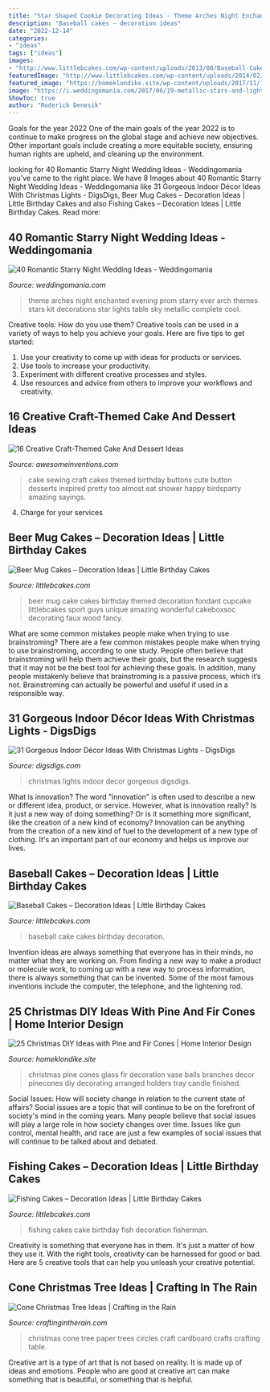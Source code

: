 ```yaml
---
title: "Star Shaped Cookie Decorating Ideas - Theme Arches Night Enchanted Evening Prom Starry Ever Arch Themes Stars Kit Decorations Star Lights Table Sky Metallic Complete Cool"
description: "Baseball cakes – decoration ideas"
date: "2022-12-14"
categories:
- "ideas"
tags: ["ideas"]
images:
- "http://www.littlebcakes.com/wp-content/uploads/2013/08/Baseball-Cake-Ideas.jpg"
featuredImage: "http://www.littlebcakes.com/wp-content/uploads/2014/02/Beer-Mug-Birthday-Cake-877x1024.jpg"
featured_image: "https://homeklondike.site/wp-content/uploads/2017/11/16-pinecones-pine-fir-spruce-cones-home-decor-Christmas-decoration-ideas-eco-style-glass-vase-balls-branches.jpg"
image: "https://i.weddingomania.com/2017/06/19-metallic-stars-and-lights-wedding-arch-with-a-unique-design.jpg"
ShowToc: true
author: "Roderick Denesik"
---
```



Goals for the year 2022
One of the main goals of the year 2022 is to continue to make progress on the global stage and achieve new objectives. Other important goals include creating a more equitable society, ensuring human rights are upheld, and cleaning up the environment.

	

		
looking for 40 Romantic Starry Night Wedding Ideas - Weddingomania you've came to the right place. We have 8 Images about 40 Romantic Starry Night Wedding Ideas - Weddingomania like 31 Gorgeous Indoor Décor Ideas With Christmas Lights - DigsDigs, Beer Mug Cakes – Decoration Ideas | Little Birthday Cakes and also Fishing Cakes – Decoration Ideas | Little Birthday Cakes. Read more:
		
    
## 40 Romantic Starry Night Wedding Ideas - Weddingomania

<img loading=lazy src="https://i.weddingomania.com/2017/06/19-metallic-stars-and-lights-wedding-arch-with-a-unique-design.jpg" onerror="this.onerror=null;this.src='https://tse3.mm.bing.net/th?id=OIP.dvqhJx92qzpECCt_FlL9TAHaHa&amp;pid=15.1';" alt="40 Romantic Starry Night Wedding Ideas - Weddingomania">

_Source: weddingomania.com_

>theme arches night enchanted evening prom starry ever arch themes stars kit decorations star lights table sky metallic complete cool. 

	

Creative tools: How do you use them?
Creative tools can be used in a variety of ways to help you achieve your goals. Here are five tips to get started: 
1. Use your creativity to come up with ideas for products or services.
2. Use tools to increase your productivity.
3. Experiment with different creative processes and styles.
4. Use resources and advice from others to improve your workflows and creativity.

    
## 16 Creative Craft-Themed Cake And Dessert Ideas

<img loading=lazy src="http://www.awesomeinventions.com/wp-content/uploads/2014/12/craft-threadcake.jpg" onerror="this.onerror=null;this.src='https://tse2.mm.bing.net/th?id=OIP.01yKpdjJbLWMfainntE8PwHaKU&amp;pid=15.1';" alt="16 Creative Craft-Themed Cake And Dessert Ideas">

_Source: awesomeinventions.com_

>cake sewing craft cakes themed birthday buttons cute button desserts inspired pretty too almost eat shower happy birdsparty amazing sayings. 

	

4. Charge for your services 

    
## Beer Mug Cakes – Decoration Ideas | Little Birthday Cakes

<img loading=lazy src="http://www.littlebcakes.com/wp-content/uploads/2014/02/Beer-Mug-Birthday-Cake-877x1024.jpg" onerror="this.onerror=null;this.src='https://tse3.mm.bing.net/th?id=OIP.gETLl2g0zpr8tnrazFboKQHaIp&amp;pid=15.1';" alt="Beer Mug Cakes – Decoration Ideas | Little Birthday Cakes">

_Source: littlebcakes.com_

>beer mug cake cakes birthday themed decoration fondant cupcake littlebcakes sport guys unique amazing wonderful cakeboxsoc decorating faux wood fancy. 

	

What are some common mistakes people make when trying to use brainstroming?
There are a few common mistakes people make when trying to use brainstroming, according to one study. People often believe that brainstroming will help them achieve their goals, but the research suggests that it may not be the best tool for achieving these goals. In addition, many people mistakenly believe that brainstroming is a passive process, which it’s not. Brainstroming can actually be powerful and useful if used in a responsible way.

    
## 31 Gorgeous Indoor Décor Ideas With Christmas Lights - DigsDigs

<img loading=lazy src="https://www.digsdigs.com/photos/gorgeous-indoor-decor-ideas-with-christmas-lights-19-554x1002.jpg" onerror="this.onerror=null;this.src='https://tse3.mm.bing.net/th?id=OIP.DXf4JiynvEGxFqUFo_MYtQHaNZ&amp;pid=15.1';" alt="31 Gorgeous Indoor Décor Ideas With Christmas Lights - DigsDigs">

_Source: digsdigs.com_

>christmas lights indoor decor gorgeous digsdigs. 

	

What is innovation?
The word "innovation" is often used to describe a new or different idea, product, or service. However, what is innovation really? Is it just a new way of doing something? Or is it something more significant, like the creation of a new kind of economy?
Innovation can be anything from the creation of a new kind of fuel to the development of a new type of clothing. It's an important part of our economy and helps us improve our lives.

    
## Baseball Cakes – Decoration Ideas | Little Birthday Cakes

<img loading=lazy src="http://www.littlebcakes.com/wp-content/uploads/2013/08/Baseball-Cake-Ideas.jpg" onerror="this.onerror=null;this.src='https://tse4.mm.bing.net/th?id=OIP.R2Cgc2anv23PDLO-hTYigAHaE7&amp;pid=15.1';" alt="Baseball Cakes – Decoration Ideas | Little Birthday Cakes">

_Source: littlebcakes.com_

>baseball cake cakes birthday decoration. 

	

Invention ideas are always something that everyone has in their minds, no matter what they are working on. From finding a new way to make a product or molecule work, to coming up with a new way to process information, there is always something that can be invented. Some of the most famous inventions include the computer, the telephone, and the lightening rod.

    
## 25 Christmas DIY Ideas With Pine And Fir Cones | Home Interior Design

<img loading=lazy src="https://homeklondike.site/wp-content/uploads/2017/11/16-pinecones-pine-fir-spruce-cones-home-decor-Christmas-decoration-ideas-eco-style-glass-vase-balls-branches.jpg" onerror="this.onerror=null;this.src='https://tse4.mm.bing.net/th?id=OIP.DWOETwgzRgHB0dP1aUySIgHaJ4&amp;pid=15.1';" alt="25 Christmas DIY Ideas with Pine and Fir Cones | Home Interior Design">

_Source: homeklondike.site_

>christmas pine cones glass fir decoration vase balls branches decor pinecones diy decorating arranged holders tray candle finished. 

	

Social Issues: How will society change in relation to the current state of affairs?
Social issues are a topic that will continue to be on the forefront of society's mind in the coming years. Many people believe that social issues will play a large role in how society changes over time. Issues like gun control, mental health, and race are just a few examples of social issues that will continue to be talked about and debated.

    
## Fishing Cakes – Decoration Ideas | Little Birthday Cakes

<img loading=lazy src="http://www.littlebcakes.com/wp-content/uploads/2014/01/Fishing-Cake-878x1024.jpg" onerror="this.onerror=null;this.src='https://tse3.mm.bing.net/th?id=OIP.mKMN0n0ntvBvinE8-Qrp1AHaIo&amp;pid=15.1';" alt="Fishing Cakes – Decoration Ideas | Little Birthday Cakes">

_Source: littlebcakes.com_

>fishing cakes cake birthday fish decoration fisherman. 

	

Creativity is something that everyone has in them. It's just a matter of how they use it. With the right tools, creativity can be harnessed for good or bad. Here are 5 creative tools that can help you unleash your creative potential.

    
## Cone Christmas Tree Ideas | Crafting In The Rain

<img loading=lazy src="http://4.bp.blogspot.com/-E4bifF14z8I/UJvUdNq91bI/AAAAAAAACt4/WDZfG4XpESo/s1600/paper+circles+tree.jpg" onerror="this.onerror=null;this.src='https://tse4.mm.bing.net/th?id=OIP.UXqzAo5MDEK2wDqKAuZb0QAAAA&amp;pid=15.1';" alt="Cone Christmas Tree Ideas | Crafting in the Rain">

_Source: craftingintherain.com_

>christmas cone tree paper trees circles craft cardboard crafts crafting table. 

	

Creative art is a type of art that is not based on reality. It is made up of ideas and emotions. People who are good at creative art can make something that is beautiful, or something that is helpful.

